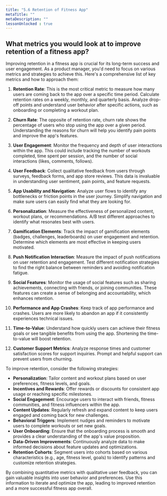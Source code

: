 ```yaml
---
title: "5.6 Retention of Fitness App"
metaTitle: ""
metaDescription: ""
lessonUnlocked : true
---
```


## What metrics you would look at to improve retention of a fitness app?


<YoutubeView id="OBd9CudJ5dk"/>


Improving retention in a fitness app is crucial for its long-term success and user engagement. As a product manager, you'd need to focus on various metrics and strategies to achieve this. Here's a comprehensive list of key metrics and how to approach them:

1. **Retention Rate**: This is the most critical metric to measure how many users are coming back to the app over a specific time period. Calculate retention rates on a weekly, monthly, and quarterly basis. Analyze drop-off points and understand user behavior after specific actions, such as onboarding or completing a workout plan.

2. **Churn Rate**: The opposite of retention rate, churn rate shows the percentage of users who stop using the app over a given period. Understanding the reasons for churn will help you identify pain points and improve the app's features.

3. **User Engagement**: Monitor the frequency and depth of user interactions within the app. This could include tracking the number of workouts completed, time spent per session, and the number of social interactions (likes, comments, follows).

4. **User Feedback**: Collect qualitative feedback from users through surveys, feedback forms, and app store reviews. This data is invaluable in understanding user sentiment, pain points, and feature requests.

5. **App Usability and Navigation**: Analyze user flows to identify any bottlenecks or friction points in the user journey. Simplify navigation and make sure users can easily find what they are looking for.

6. **Personalization**: Measure the effectiveness of personalized content, workout plans, or recommendations. A/B test different approaches to identify what resonates best with users.

7. **Gamification Elements**: Track the impact of gamification elements (badges, challenges, leaderboards) on user engagement and retention. Determine which elements are most effective in keeping users motivated.

8. **Push Notification Interaction**: Measure the impact of push notifications on user retention and engagement. Test different notification strategies to find the right balance between reminders and avoiding notification fatigue.

9. **Social Features**: Monitor the usage of social features such as sharing achievements, connecting with friends, or joining communities. These features can create a sense of belonging and accountability, which enhances retention.

10. **Performance and App Crashes**: Keep track of app performance and crashes. Users are more likely to abandon an app if it consistently experiences technical issues.

11. **Time-to-Value**: Understand how quickly users can achieve their fitness goals or see tangible benefits from using the app. Shortening the time-to-value will 
boost retention.

12. **Customer Support Metrics**: Analyze response times and customer satisfaction scores for support inquiries. Prompt and helpful support can prevent users from churning.

To improve retention, consider the following strategies:

- **Personalization**: Tailor content and workout plans based on user preferences, fitness levels, and goals.
- **Incentives and Rewards**: Offer rewards or discounts for consistent app usage or reaching specific milestones.
- **Social Engagement**: Encourage users to interact with friends, fitness communities, and fitness influencers within the app.
- **Content Updates**: Regularly refresh and expand content to keep users engaged and coming back for new challenges.
- **Behavioral Triggers**: Implement nudges and reminders to motivate users to complete workouts or set new goals.
- **User Onboarding**: Ensure that the onboarding process is smooth and provides a clear understanding of the app's value proposition.
- **Data-Driven Improvements**: Continuously analyze data to make informed decisions about feature updates and optimizations.
- **Retention Cohorts**: Segment users into cohorts based on various characteristics (e.g., age, fitness level, goals) to identify patterns and customize retention strategies.

By combining quantitative metrics with qualitative user feedback, you can gain valuable insights into user behavior and preferences. Use this information to iterate and optimize the app, leading to improved retention and a more successful fitness app overall.